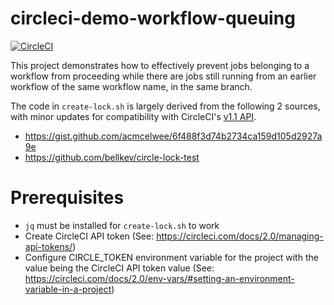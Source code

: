 circleci-demo-workflow-queuing
===============================
[![CircleCI](https://circleci.com/gh/lokst/circleci-demo-workflow-queuing.svg?style=svg)](https://circleci.com/gh/lokst/circleci-demo-workflow-queuing)

This project demonstrates how to effectively prevent jobs belonging to a workflow from proceeding while there are jobs still running from an earlier workflow of the same workflow name, in the same branch.

The code in `create-lock.sh` is largely derived from the following 2 sources, with
minor updates for compatibility with CircleCI's [v1.1 API](https://circleci.com/docs/api/v1-reference/).
- https://gist.github.com/acmcelwee/6f488f3d74b2734ca159d105d2927a9e
- https://github.com/bellkev/circle-lock-test

# Prerequisites
- `jq` must be installed for `create-lock.sh` to work
- Create CircleCI API token (See: https://circleci.com/docs/2.0/managing-api-tokens/)
- Configure CIRCLE_TOKEN environment variable for the project with the value being the CircleCI API token value (See: https://circleci.com/docs/2.0/env-vars/#setting-an-environment-variable-in-a-project)
